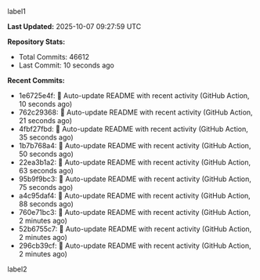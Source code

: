 
label1 
<!-- ACTIVITY_START -->
**Last Updated:** 2025-10-07 09:27:59 UTC

**Repository Stats:**
- Total Commits: 46612
- Last Commit: 10 seconds ago

**Recent Commits:**
- 1e6725e4f: 🤖 Auto-update README with recent activity (GitHub Action, 10 seconds ago)
- 762c29368: 🤖 Auto-update README with recent activity (GitHub Action, 21 seconds ago)
- 4fbf27fbd: 🤖 Auto-update README with recent activity (GitHub Action, 35 seconds ago)
- 1b7b768a4: 🤖 Auto-update README with recent activity (GitHub Action, 50 seconds ago)
- 22ea3b1a2: 🤖 Auto-update README with recent activity (GitHub Action, 63 seconds ago)
- 95b9f9bc3: 🤖 Auto-update README with recent activity (GitHub Action, 75 seconds ago)
- a4c95daf4: 🤖 Auto-update README with recent activity (GitHub Action, 88 seconds ago)
- 760e71bc3: 🤖 Auto-update README with recent activity (GitHub Action, 2 minutes ago)
- 52b6755c7: 🤖 Auto-update README with recent activity (GitHub Action, 2 minutes ago)
- 296cb39cf: 🤖 Auto-update README with recent activity (GitHub Action, 2 minutes ago)
<!-- ACTIVITY_END -->

label2
